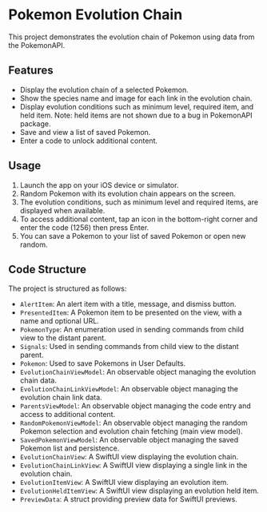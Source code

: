 # Pokemon Evolution Chain

This project demonstrates the evolution chain of Pokemon using data from the PokemonAPI.

## Features

- Display the evolution chain of a selected Pokemon.
- Show the species name and image for each link in the evolution chain.
- Display evolution conditions such as minimum level, required item, and held item.
  Note: held items are not shown due to a bug in PokemonAPI package.
- Save and view a list of saved Pokemon.
- Enter a code to unlock additional content.

## Usage

1. Launch the app on your iOS device or simulator.
2. Random Pokemon with its evolution chain appears on the screen.
3. The evolution conditions, such as minimum level and required items, are displayed when available.
4. To access additional content, tap an icon in the bottom-right corner and enter the code (1256) then press Enter. 
5. You can save a Pokemon to your list of saved Pokemon or open new random.

## Code Structure

The project is structured as follows:

- `AlertItem`: An alert item with a title, message, and dismiss button.
- `PresentedItem`: A Pokemon item to be presented on the view, with a name and optional URL.
- `PokemonType`: An enumeration used in sending commands from child view to the distant parent.
- `Signals`: Used in sending commands from child view to the distant parent.
- `Pokemon`: Used to save Pokemons in User Defaults.
- `EvolutionChainViewModel`: An observable object managing the evolution chain data.
- `EvolutionChainLinkViewModel`: An observable object managing the evolution chain link data.
- `ParentsViewModel`: An observable object managing the code entry and access to additional content.
- `RandomPokemonViewModel`: An observable object managing the random Pokemon selection and evolution chain fetching (main view model).
- `SavedPokemonViewModel`: An observable object managing the saved Pokemon list and persistence.
- `EvolutionChainView`: A SwiftUI view displaying the evolution chain.
- `EvolutionChainLinkView`: A SwiftUI view displaying a single link in the evolution chain.
- `EvolutionItemView`: A SwiftUI view displaying an evolution item.
- `EvolutionHeldItemView`: A SwiftUI view displaying an evolution held item.
- `PreviewData`: A struct providing preview data for SwiftUI previews.
